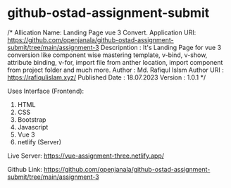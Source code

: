 # github-ostad-assignment-submit
 /*
 Allication Name: Landing Page vue 3 Convert.
 Application URI: https://github.com/openjanala/github-ostad-assignment-submit/tree/main/assignment-3
 Descripntion   : It's Landing Page for vue 3 conversion like component wise mastering template, v-bind, v-show, attribute binding, v-for, import file from anther location, import component from project folder and much more.
 Author         : Md. Rafiqul Islsm 
 Author URI     : https://rafiqulislam.xyz/
 Published Date : 18.07.2023
 Version        : 1.0.1
*/

Uses Interface (Frontend):
1. HTML
2. CSS
3. Bootstrap 
4. Javascript
5. Vue 3 
6. netlify (Server)

Live Server: 
https://vue-assignment-three.netlify.app/

Github Link: 
https://github.com/openjanala/github-ostad-assignment-submit/tree/main/assignment-3


